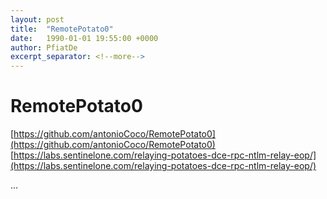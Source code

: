 ```yaml
---
layout: post
title:  "RemotePotato0"
date:   1990-01-01 19:55:00 +0000
author: PfiatDe
excerpt_separator: <!--more-->
---
```


# RemotePotato0
[https://github.com/antonioCoco/RemotePotato0](https://github.com/antonioCoco/RemotePotato0)
[https://labs.sentinelone.com/relaying-potatoes-dce-rpc-ntlm-relay-eop/](https://labs.sentinelone.com/relaying-potatoes-dce-rpc-ntlm-relay-eop/)

...
<!--more-->
